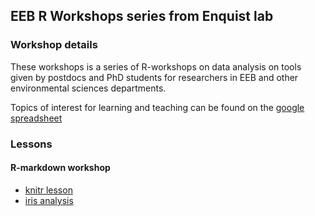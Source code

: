 ## EEB R Workshops series from Enquist lab

### Workshop details

These workshops is a series of R-workshops on data analysis on tools given by postdocs and PhD students for researchers in EEB and other environmental sciences departments.

Topics of interest for learning and teaching can be found on the [google spreadsheet](https://docs.google.com/spreadsheets/d/1NEVwklU-p2PtpfvUgVEKCb84Lhw-l7pqHVbj4rsy2uI/edit#gid=0)

### Lessons

#### R-markdown workshop 

+ [knitr lesson](00_knitr_lesson.html)
+ [iris analysis](01_iris_analysis.html)



